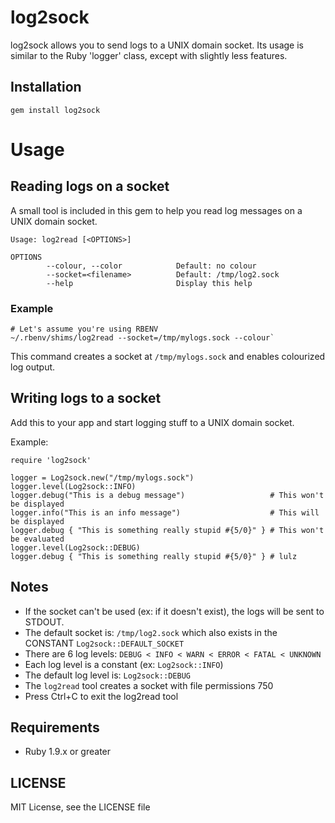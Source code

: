 # log2sock

log2sock allows you to send logs to a UNIX domain socket. Its usage is similar to the Ruby 'logger' class, except with slightly less features.

## Installation

`gem install log2sock`

# Usage

## Reading logs on a socket

A small tool is included in this gem to help you read log messages on a UNIX domain socket.

```
Usage: log2read [<OPTIONS>]

OPTIONS
        --colour, --color            Default: no colour
        --socket=<filename>          Default: /tmp/log2.sock
        --help                       Display this help
```

### Example

```
# Let's assume you're using RBENV
~/.rbenv/shims/log2read --socket=/tmp/mylogs.sock --colour`
```

This command creates a socket at `/tmp/mylogs.sock` and enables colourized log output.

## Writing logs to a socket

Add this to your app and start logging stuff to a UNIX domain socket.

Example:

```
require 'log2sock'

logger = Log2sock.new("/tmp/mylogs.sock")
logger.level(Log2sock::INFO)
logger.debug("This is a debug message")                   # This won't be displayed
logger.info("This is an info message")                    # This will be displayed
logger.debug { "This is something really stupid #{5/0}" } # This won't be evaluated
logger.level(Log2sock::DEBUG)
logger.debug { "This is something really stupid #{5/0}" } # lulz
```

## Notes

* If the socket can't be used (ex: if it doesn't exist), the logs will be sent to STDOUT.
* The default socket is: `/tmp/log2.sock` which also exists in the CONSTANT `Log2sock::DEFAULT_SOCKET`
* There are 6 log levels: `DEBUG < INFO < WARN < ERROR < FATAL < UNKNOWN`
* Each log level is a constant (ex: `Log2sock::INFO`)
* The default log level is: `Log2sock::DEBUG`
* The `log2read` tool creates a socket with file permissions 750
* Press Ctrl+C to exit the log2read tool

## Requirements

* Ruby 1.9.x or greater

## LICENSE

MIT License, see the LICENSE file
